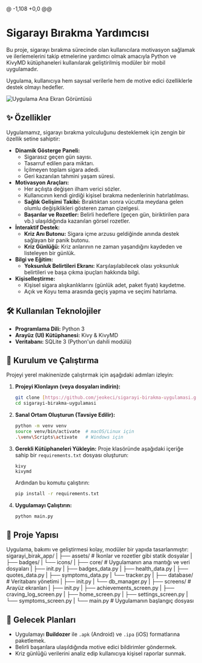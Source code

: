 @ -1,108 +0,0 @@
# Sigarayı Bırakma Yardımcısı

Bu proje, sigarayı bırakma sürecinde olan kullanıcılara motivasyon sağlamak ve ilerlemelerini takip etmelerine yardımcı olmak amacıyla Python ve KivyMD kütüphaneleri kullanılarak geliştirilmiş modüler bir mobil uygulamadır.

Uygulama, kullanıcıya hem sayısal verilerle hem de motive edici özelliklerle destek olmayı hedefler.

![Uygulama Ana Ekran Görüntüsü](https://i.imgur.com/n1g7i4a.png)


## ✨ Özellikler

Uygulamamız, sigarayı bırakma yolculuğunu desteklemek için zengin bir özellik setine sahiptir:

* **Dinamik Gösterge Paneli:**
    * Sigarasız geçen gün sayısı.
    * Tasarruf edilen para miktarı.
    * İçilmeyen toplam sigara adedi.
    * Geri kazanılan tahmini yaşam süresi.
* **Motivasyon Araçları:**
    * Her açılışta değişen ilham verici sözler.
    * Kullanıcının kendi girdiği kişisel bırakma nedenlerinin hatırlatılması.
    * **Sağlık Gelişimi Takibi:** Bıraktıktan sonra vücutta meydana gelen olumlu değişiklikleri gösteren zaman çizelgesi.
    * **Başarılar ve Rozetler:** Belirli hedeflere (geçen gün, biriktirilen para vb.) ulaşıldığında kazanılan görsel rozetler.
* **İnteraktif Destek:**
    * **Kriz Anı Butonu:** Sigara içme arzusu geldiğinde anında destek sağlayan bir panik butonu.
    * **Kriz Günlüğü:** Kriz anlarının ne zaman yaşandığını kaydeden ve listeleyen bir günlük.
* **Bilgi ve Eğitim:**
    * **Yoksunluk Belirtileri Ekranı:** Karşılaşılabilecek olası yoksunluk belirtileri ve başa çıkma ipuçları hakkında bilgi.
* **Kişiselleştirme:**
    * Kişisel sigara alışkanlıklarını (günlük adet, paket fiyatı) kaydetme.
    * Açık ve Koyu tema arasında geçiş yapma ve seçimi hatırlama.

## 🛠️ Kullanılan Teknolojiler

* **Programlama Dili:** Python 3
* **Arayüz (UI) Kütüphanesi:** Kivy & KivyMD
* **Veritabanı:** SQLite 3 (Python'un dahili modülü)

## 🚀 Kurulum ve Çalıştırma

Projeyi yerel makinenizde çalıştırmak için aşağıdaki adımları izleyin:

1.  **Projeyi Klonlayın (veya dosyaları indirin):**
    ```bash
    git clone [https://github.com/jeokeci/sigarayi-birakma-uygulamasi.git](https://github.com/jeokeci/sigarayi-birakma-uygulamasi.git)
    cd sigarayi-birakma-uygulamasi
    ```

2.  **Sanal Ortam Oluşturun (Tavsiye Edilir):**
    ```bash
    python -m venv venv
    source venv/bin/activate  # macOS/Linux için
    .\venv\Scripts\activate   # Windows için
    ```

3.  **Gerekli Kütüphaneleri Yükleyin:**
    Proje klasöründe aşağıdaki içeriğe sahip bir `requirements.txt` dosyası oluşturun:
    ```
    kivy
    kivymd
    ```
    Ardından bu komutu çalıştırın:
    ```bash
    pip install -r requirements.txt
    ```

4.  **Uygulamayı Çalıştırın:**
    ```bash
    python main.py
    ```

## 📁 Proje Yapısı

Uygulama, bakımı ve geliştirmesi kolay, modüler bir yapıda tasarlanmıştır:
sigarayi_birak_app/
|
├── assets/                 # İkonlar ve rozetler gibi statik dosyalar
|   ├── badges/
|   └── icons/
|
├── core/                   # Uygulamanın ana mantığı ve veri dosyaları
|   ├── init.py
|   ├── badges_data.py
|   ├── health_data.py
|   ├── quotes_data.py
|   ├── symptoms_data.py
|   └── tracker.py
|
├── database/               # Veritabanı yönetimi
|   ├── init.py
|   └── db_manager.py
|
├── screens/                # Arayüz ekranları
|   ├── init.py
|   ├── achievements_screen.py
|   ├── craving_log_screen.py
|   ├── home_screen.py
|   ├── settings_screen.py
|   └── symptoms_screen.py
|
└── main.py                 # Uygulamanın başlangıç dosyası


## 🔮 Gelecek Planları

* Uygulamayı **Buildozer** ile `.apk` (Android) ve `.ipa` (iOS) formatlarına paketlemek.
* Belirli başarılara ulaşıldığında motive edici bildirimler göndermek.
* Kriz günlüğü verilerini analiz edip kullanıcıya kişisel raporlar sunmak.
